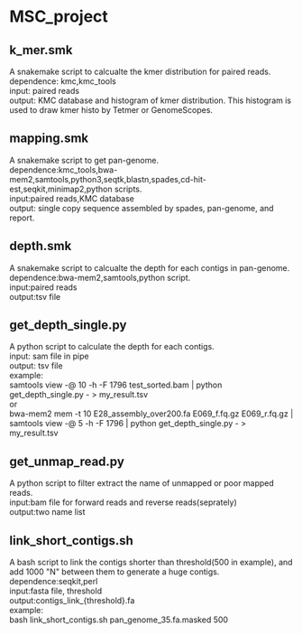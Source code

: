 # MSC_project
## k_mer.smk
A snakemake script to calcualte the kmer distribution for paired reads.
dependence: kmc,kmc_tools  
input: paired reads  
output: KMC database and histogram of kmer distribution. This histogram is used to draw kmer histo by Tetmer or GenomeScopes.
## mapping.smk
A snakemake script to get pan-genome.  
dependence:kmc_tools,bwa-mem2,samtools,python3,seqtk,blastn,spades,cd-hit-est,seqkit,minimap2,python scripts.  
input:paired reads,KMC database  
output: single copy sequence assembled by spades, pan-genome, and report.  
## depth.smk
A snakemake script to calcualte the depth for each contigs in pan-genome.  
dependence:bwa-mem2,samtools,python script.  
input:paired reads  
output:tsv file  
## get_depth_single.py
A python script to calculate the depth for each contigs.  
input: sam file in pipe  
output: tsv file  
example:  
  samtools view -@ 10 -h -F 1796 test_sorted.bam | python get_depth_single.py - > my_result.tsv  
or  
  bwa-mem2 mem -t 10  E28_assembly_over200.fa E069_f.fq.gz E069_r.fq.gz | samtools view  -@ 5 -h -F 1796 | python get_depth_single.py - > my_result.tsv  
 ## get_unmap_read.py
 A python script to filter extract the name of unmapped or poor mapped reads.  
 input:bam file for forward reads and reverse reads(seprately)  
 output:two name list  
 ## link_short_contigs.sh
 A bash script to link the contigs shorter than threshold(500 in example), and add 1000 "N" between them to generate a huge contigs.  
 dependence:seqkit,perl  
 input:fasta file, threshold  
 output:contigs_link_{threshold}.fa  
 example:  
  bash link_short_contigs.sh pan_genome_35.fa.masked 500  
 ##

